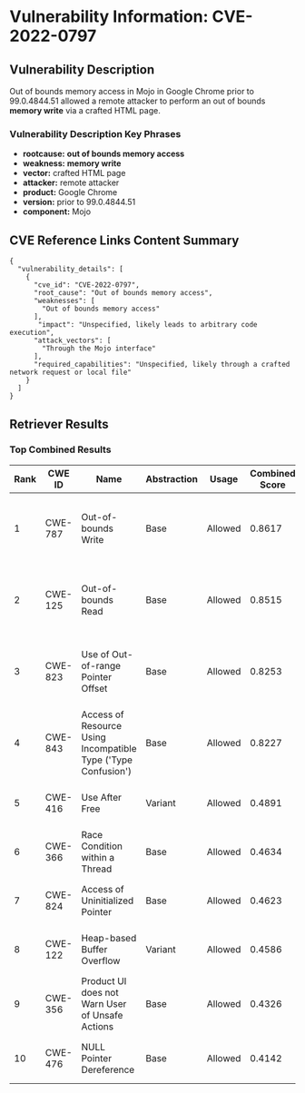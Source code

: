 # Vulnerability Information: CVE-2022-0797

## Vulnerability Description
Out of bounds memory access in Mojo in Google Chrome prior to 99.0.4844.51 allowed a remote attacker to perform an out of bounds **memory write** via a crafted HTML page.

### Vulnerability Description Key Phrases
- **rootcause:** **out of bounds memory access**
- **weakness:** **memory write**
- **vector:** crafted HTML page
- **attacker:** remote attacker
- **product:** Google Chrome
- **version:** prior to 99.0.4844.51
- **component:** Mojo

## CVE Reference Links Content Summary
```
{
  "vulnerability_details": [
    {
      "cve_id": "CVE-2022-0797",
      "root_cause": "Out of bounds memory access",
      "weaknesses": [
        "Out of bounds memory access"
      ],
       "impact": "Unspecified, likely leads to arbitrary code execution",
      "attack_vectors": [
        "Through the Mojo interface"
      ],
      "required_capabilities": "Unspecified, likely through a crafted network request or local file"
    }
  ]
}
```

## Retriever Results

### Top Combined Results

| Rank | CWE ID | Name | Abstraction | Usage | Combined Score | Retrievers | Individual Scores |
|------|--------|------|-------------|-------|---------------|------------|-------------------|
| 1 | CWE-787 | Out-of-bounds Write | Base | Allowed | 0.8617 | dense, sparse, graph | dense: 0.570, sparse: 0.383, graph: 1.000 |
| 2 | CWE-125 | Out-of-bounds Read | Base | Allowed | 0.8515 | dense, sparse, graph | dense: 0.537, sparse: 0.393, graph: 1.000 |
| 3 | CWE-823 | Use of Out-of-range Pointer Offset | Base | Allowed | 0.8253 | dense, sparse, graph | dense: 0.557, sparse: 0.330, graph: 1.000 |
| 4 | CWE-843 | Access of Resource Using Incompatible Type ('Type Confusion') | Base | Allowed | 0.8227 | dense, sparse, graph | dense: 0.533, sparse: 0.430, graph: 0.867 |
| 5 | CWE-416 | Use After Free | Variant | Allowed | 0.4891 | dense, sparse | dense: 0.587, sparse: 0.413 |
| 6 | CWE-366 | Race Condition within a Thread | Base | Allowed | 0.4634 | dense, sparse | dense: 0.548, sparse: 0.331 |
| 7 | CWE-824 | Access of Uninitialized Pointer | Base | Allowed | 0.4623 | sparse, graph | sparse: 0.315, graph: 0.789 |
| 8 | CWE-122 | Heap-based Buffer Overflow | Variant | Allowed | 0.4586 | dense, sparse | dense: 0.526, sparse: 0.409 |
| 9 | CWE-356 | Product UI does not Warn User of Unsafe Actions | Base | Allowed | 0.4326 | dense, sparse | dense: 0.521, sparse: 0.301 |
| 10 | CWE-476 | NULL Pointer Dereference | Base | Allowed | 0.4142 | sparse, graph | sparse: 0.329, graph: 0.631 |

